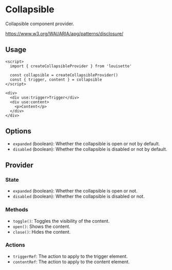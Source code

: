 # Collapsible

Collapsible component provider.

https://www.w3.org/WAI/ARIA/apg/patterns/disclosure/

## Usage

```svelte
<script>
  import { createCollapsibleProvider } from 'louisette'

  const collapsible = createCollapsibleProvider()
  const { trigger, content } = collapsible
</script>

<div>
  <div use:trigger>Trigger</div>
  <div use:content>
    <p>Content</p>
  </div>
</div>
```

## Options

- `expanded` (boolean): Whether the collapsible is open or not by default.
- `disabled` (boolean): Whether the collapsible is disabled or not by default.

## Provider

### State

- `expanded` (boolean): Whether the collapsible is open or not.
- `disabled` (boolean): Whether the collapsible is disabled or not.

### Methods

- `toggle()`: Toggles the visibility of the content.
- `open()`: Shows the content.
- `close()`: Hides the content.

### Actions

- `triggerRef`: The action to apply to the trigger element.
- `contentRef`: The action to apply to the content element.
